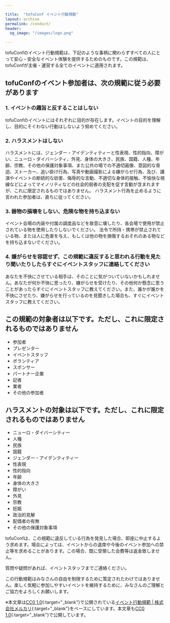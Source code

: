 ```yaml
---

title:  "tofuConf イベント行動規範"
layout: archive
permalink: /conduct/
header:
  og_image: "/images/logo.png"

---
```


tofuConfのイベント行動規範は、下記のような事柄に関わらずすべての人にとって安心・安全なイベント体験を提供するためのものです。この規範は、tofuConfが主催・運営する全てのイベントに適用されます。

## tofuConfのイベント参加者は、次の規範に従う必要があります

### 1. イベントの趣旨と反することはしない

tofuConfのイベントにはそれぞれに目的が存在します。イベントの目的を理解し、目的にそぐわない行動はしないよう努めてください。

### 2. ハラスメントはしない

ハラスメントには、ジェンダー・アイデンティティーと性表現、性的指向、障がい、ニューロ・ダイバーシティ、外見、身体の大きさ、民族、国籍、人種、年齢、宗教、その他の保護対象事項、また公共の場での不適切画像、意図的な脅迫、ストーカー、追い掛け行為、写真や動画撮影による嫌がらせ行為、及び、講演やイベントの断続的な妨害、侮辱的な言動、不適切な身体的接触、不愉快な視線などによってマイノリティなどの社会的弱者の支配を促す言動が含まれますが、これに限定されるものではありません。
ハラスメント行為を止めるように言われた参加者は、直ちに従ってください。

### 3. 器物の損壊をしない、危険な物を持ち込まない

イベント会場の内装や付属の調度品などを故意に壊したり、各会場で使用が禁止されている物を使用したりしないでください。
法令で所持・携帯が禁止されている物、または人に危害を与え、もしくは他の物を損傷するおそれのある物などを持ち込まないでください。

### 4. 嫌がらせを容認せず、この規範に違反すると思われる行動を見たり聞いたりしたらすぐにイベントスタッフに連絡してください

あなたを不快にさせている相手は、そのことに気がついていないかもしれません。あなたが何か不快に思ったり、嫌がらせを受けたり、その他何か懸念に思うことがあったらすぐにイベントスタッフに教えてください。また、誰かが誰かを不快にさせたり、嫌がらせを行っているのを見聞きした場合も、すぐにイベントスタッフに教えてください。

## この規範の対象者は以下です。ただし、これに限定されるものではありません

* 参加者
* プレゼンター
* イベントスタッフ
* ボランティア
* スポンサー
* パートナー企業
* 記者
* 業者
* その他の参加者

## ハラスメントの対象は以下です。ただし、これに限定されるものではありません

* ニューロ・ダイバーシティー
* 人種
* 民族
* 国籍
* ジェンダー・アイデンティティー
* 性表現
* 性的指向
* 年齢
* 身体の大きさ
* 障がい
* 外見
* 宗教
* 妊娠
* 政治的見解
* 配偶者の有無
* その他の保護対象事項

tofuConfは、この規範に違反している行為を発見した場合、即座に中止するよう求めます。場合によっては、イベントからの退席や今後のイベント参加への禁止等を求めることがあります。この場合、既に受領した会費等は返金致しません。

質問や疑問があれば、イベントスタッフまでご連絡ください。

この行動規範はみなさんの自由を制限するために策定されたわけではありません。楽しく気軽に参加しやすいイベントを維持するために、みなさんのご理解とご協力をよろしくお願いします。

※本文章は[CC0 1.0](https://creativecommons.org/publicdomain/zero/1.0/deed.ja){:target="_blank"}で公開されている[イベント行動規範 \| 株式会社メルカリ](https://about.mercari.com/event-code-of-conduct/){:target="_blank"}をベースにしています。本文章も[CC0 1.0](https://creativecommons.org/publicdomain/zero/1.0/deed.ja){:target="_blank"}で公開しています。
